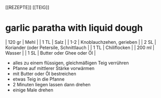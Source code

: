 [[REZEPTE]]  [[TEIG]]  

# garlic paratha with liquid dough  
| 120 gr | Mehl                                    |
| 1 TL   | Salz                                    |
| 1-2    | Knoblauchzehen, gerieben                |
| 2 SL   | Koriander (oder Petersile, Schnittlauch |
| 1 TL   | Chiliflocken                            |
| 200 ml | Wasser                                  |
| 1 SL   | Butter oder Ghee oder Öl                |

- alles zu einem flüssigen, gleichmäßigen Teig verrühren
- Pfanne auf mittlerer Stärke vorwärmen
- mit Butter oder Öl bestreichen
- etwas Teig in die Pfanne
- 2 Minuten liegen lassen dann drehen
- einige Male drehen


